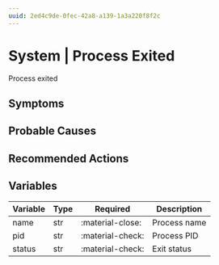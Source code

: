 ```yaml
---
uuid: 2ed4c9de-0fec-42a8-a139-1a3a220f8f2c
---
```

# System | Process Exited

Process exited

## Symptoms

## Probable Causes

## Recommended Actions

## Variables

Variable | Type | Required | Description
--- | --- | --- | ---
name | str | :material-close: | Process name
pid | str | :material-check: | Process PID
status | str | :material-check: | Exit status
